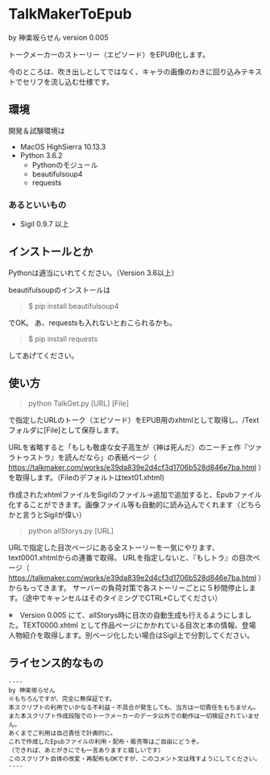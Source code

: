 # TalkMakerToEpub

by 神楽坂らせん version 0.005

トークメーカーのストーリー（エピソード）をEPUB化します。

今のところは、吹き出しとしてではなく、キャラの画像のわきに回り込みテキストでセリフを流し込む仕様です。

## 環境

開発＆試験環境は

* MacOS HighSierra 10.13.3
* Python 3.6.2
    * Pythonのモジュール
    * beautifulsoup4
    * requests

### あるといいもの

* Sigil 0.9.7 以上

## インストールとか

Pythonは適当にいれてください。（Version 3.6以上）

beautifulsoupのインストールは

>$ pip install beautifulsoup4

でOK。
あ、requestsも入れないとおこられるかも。

>$ pip install requests

してあげてください。

## 使い方

>python TalkGet.py [URL] [File]

で指定したURLのトーク（エピソード）をEPUB用のxhtmlとして取得し、/Textフォルダに[File]として保存します。

URLを省略すると「もしも敬虔な女子高生が〈神は死んだ〉のニーチェ作『ツァラトゥストラ』を読んだなら」の表紙ページ（ https://talkmaker.com/works/e39da839e2d4cf3d1706b528d846e7ba.html ）を取得します。（Fileのデフォルトはtext01.xhtml)

作成されたxhtmlファイルをSigilのファイル->追加で追加すると、Epubファイル化することができます。画像ファイル等も自動的に読み込んでくれます（どちらかと言うとSigilが偉い）

>python allStorys.py [URL]

URLで指定した目次ページにある全ストーリーを一気にやります、text0001.xhtmlからの連番で取得。
URLを指定しないと、『もしトラ』の目次ページ（ https://talkmaker.com/works/e39da839e2d4cf3d1706b528d846e7ba.html ）からもってきます。
サーバーの負荷対策で各ストーリーごとに５秒間停止します。（途中でキャンセルはそのタイミングでCTRL+Cしてください）

※　Version 0.005 にて、allStorys時に目次の自動生成も行えるようにしました。TEXT0000.xhtml として作品ページにかかれている目次と本の情報、登場人物紹介を取得します。別ページ化したい場合はSigil上で分割してください。

## ライセンス的なもの
	----
	by 神楽坂らせん　
	※もちろんですが、完全に無保証です。
	本スクリプトの利用でいかなる不利益・不具合が発生しても、当方は一切責任をもちません。
	また本スクリプト作成段階でのトークメーカーのデータ以外での動作は一切検証されていません。
	あくまでご利用は自己責任で計画的に。
	これで作成したEpubファイルの利用・配布・販売等はご自由にどうぞ。
	（できれば、あとがきにでも一言ありますと嬉しいです）
	このスクリプト自体の改変・再配布もOKですが、このコメント文は残すようにしてください。
	----

